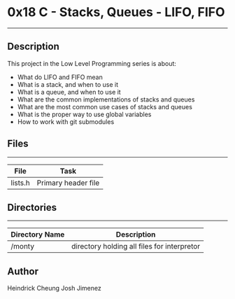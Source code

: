 # 0x18 C - Stacks, Queues - LIFO, FIFO
---
## Description

This project in the Low Level Programming series is about:
* What do LIFO and FIFO mean
* What is a stack, and when to use it
* What is a queue, and when to use it
* What are the common implementations of stacks and queues
* What are the most common use cases of stacks and queues
* What is the proper way to use global variables
* How to work with git submodules

## Files
---
File|Task
---|---
lists.h | Primary header file

## Directories
---
Directory Name | Description
---|---
/monty | directory holding all files for interpretor

## Author
Heindrick Cheung
Josh Jimenez